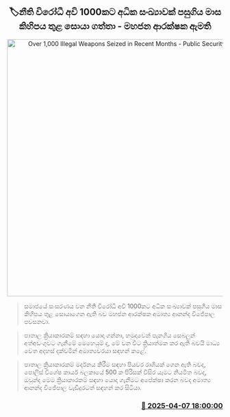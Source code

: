 <p align='center'><b><h2 align='center' title='Over 1,000 Illegal Weapons Seized in Recent Months - Public Security Minister'>🏷නීති විරෝධී අවි 1000කට අධික සංඛ්‍යාවක් පසුගිය මාස කිහිපය තුළ සොයා ගත්තා - මහජන ආරක්ෂක ඇමති</h2></b></p>
<p align='center'><img src='https://helakuru.sgp1.cdn.digitaloceanspaces.com/esana/images/lib/ananda-wijepala-minister-uy.jpg' width='600' alt='Over 1,000 Illegal Weapons Seized in Recent Months - Public Security Minister'></p>

> සමාජයේ සංසරණය වන නීති විරෝධී අවි 1000කට අධික සංඛ්‍යාවක් පසුගිය මාස කිහිපය තුළ සොයාගෙන ඇති බව මහජන ආරක්ෂක අමාත්‍ය ආනන්ද විජේපාල පවසනවා.

> පාතාල ක්‍රියාකාරකම් සඳහා යොදා ගන්නා, හමුදාවෙන් පැනගිය සෙබලුන් අත්අඩංගුවට ගැනීමේ මෙහෙයුම් ද, මේ වන විට ක්‍රියාත්මක කර ඇති බවයි මාධ්‍ය වෙත අදහස් දක්වමින් අමාත්‍යවරයා සඳහන් කළේ.

> පාතාල ක්‍රියාකාරකම් මර්දනය කිරීම සඳහා පියවර රාශියක් ගෙන ඇති බවද, පොලිස් විශේෂ කාර්ය බලකායේ 500 ක පිරිසක් විසිර යෑමට නියමිත බවද, ඔවුන්ද මෙම ක්‍රියාකාරකම් සඳහා යොදා ගැනීමට අපේක්ෂා කරන බවද අමාත්‍ය ආනන්ද විජේපාල වැඩිදුරටත් සඳහන් කර සිටියා.



<h3 align='right'><a href='https://www.helakuru.lk/esana/p/109047/'>📅 2025-04-07 18:00:00</a></h3>
